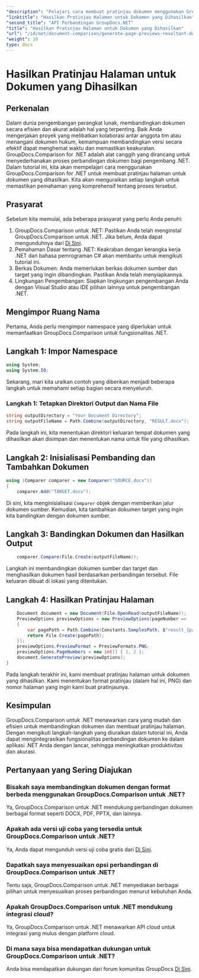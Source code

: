 ```yaml
---
"description": "Pelajari cara membuat pratinjau dokumen menggunakan GroupDocs.Comparison untuk .NET. Bandingkan dokumen secara efisien dan akurat."
"linktitle": "Hasilkan Pratinjau Halaman untuk Dokumen yang Dihasilkan"
"second_title": "API Perbandingan GroupDocs.NET"
"title": "Hasilkan Pratinjau Halaman untuk Dokumen yang Dihasilkan"
"url": "/id/net/document-comparison/generate-page-previews-resultant-document/"
"weight": 10
type: docs
---
```

# Hasilkan Pratinjau Halaman untuk Dokumen yang Dihasilkan

## Perkenalan
Dalam dunia pengembangan perangkat lunak, membandingkan dokumen secara efisien dan akurat adalah hal yang terpenting. Baik Anda mengerjakan proyek yang melibatkan kolaborasi antar anggota tim atau menangani dokumen hukum, kemampuan membandingkan versi secara efektif dapat menghemat waktu dan memastikan keakuratan. GroupDocs.Comparison for .NET adalah alat canggih yang dirancang untuk menyederhanakan proses perbandingan dokumen bagi pengembang .NET. Dalam tutorial ini, kita akan mempelajari cara menggunakan GroupDocs.Comparison for .NET untuk membuat pratinjau halaman untuk dokumen yang dihasilkan. Kita akan menguraikan setiap langkah untuk memastikan pemahaman yang komprehensif tentang proses tersebut.
## Prasyarat
Sebelum kita memulai, ada beberapa prasyarat yang perlu Anda penuhi:
1. GroupDocs.Comparison untuk .NET: Pastikan Anda telah menginstal GroupDocs.Comparison untuk .NET. Jika belum, Anda dapat mengunduhnya dari [Di Sini](https://releases.groupdocs.com/comparison/net/).
2. Pemahaman Dasar tentang .NET: Keakraban dengan kerangka kerja .NET dan bahasa pemrograman C# akan membantu untuk mengikuti tutorial ini.
3. Berkas Dokumen: Anda memerlukan berkas dokumen sumber dan target yang ingin dibandingkan. Pastikan Anda telah menyiapkannya.
4. Lingkungan Pengembangan: Siapkan lingkungan pengembangan Anda dengan Visual Studio atau IDE pilihan lainnya untuk pengembangan .NET.

## Mengimpor Ruang Nama
Pertama, Anda perlu mengimpor namespace yang diperlukan untuk memanfaatkan GroupDocs.Comparison untuk fungsionalitas .NET.
## Langkah 1: Impor Namespace
```csharp
using System;
using System.IO;
```
Sekarang, mari kita uraikan contoh yang diberikan menjadi beberapa langkah untuk memahami setiap bagian secara menyeluruh.
### Langkah 1: Tetapkan Direktori Output dan Nama File
```csharp
string outputDirectory = "Your Document Directory";
string outputFileName = Path.Combine(outputDirectory, "RESULT.docx");
```
Pada langkah ini, kita menentukan direktori keluaran tempat dokumen yang dihasilkan akan disimpan dan menentukan nama untuk file yang dihasilkan.
## Langkah 2: Inisialisasi Pembanding dan Tambahkan Dokumen
```csharp
using (Comparer comparer = new Comparer("SOURCE.docx"))
{
    comparer.Add("TARGET.docx");
```
Di sini, kita menginisialisasi `Comparer` objek dengan memberikan jalur dokumen sumber. Kemudian, kita tambahkan dokumen target yang ingin kita bandingkan dengan dokumen sumber.
## Langkah 3: Bandingkan Dokumen dan Hasilkan Output
```csharp
    comparer.Compare(File.Create(outputFileName));
```
Langkah ini membandingkan dokumen sumber dan target dan menghasilkan dokumen hasil berdasarkan perbandingan tersebut. File keluaran dibuat di lokasi yang ditentukan.
## Langkah 4: Hasilkan Pratinjau Halaman
```csharp
    Document document = new Document(File.OpenRead(outputFileName));
    PreviewOptions previewOptions = new PreviewOptions(pageNumber =>
    {
        var pagePath = Path.Combine(Constants.SamplesPath, $"result_{pageNumber}.png");
        return File.Create(pagePath);
    });
    previewOptions.PreviewFormat = PreviewFormats.PNG;
    previewOptions.PageNumbers = new int[] { 1, 2 };
    document.GeneratePreview(previewOptions);
}
```
Pada langkah terakhir ini, kami membuat pratinjau halaman untuk dokumen yang dihasilkan. Kami menentukan format pratinjau (dalam hal ini, PNG) dan nomor halaman yang ingin kami buat pratinjaunya.

## Kesimpulan
GroupDocs.Comparison untuk .NET menawarkan cara yang mudah dan efisien untuk membandingkan dokumen dan membuat pratinjau halaman. Dengan mengikuti langkah-langkah yang diuraikan dalam tutorial ini, Anda dapat mengintegrasikan fungsionalitas perbandingan dokumen ke dalam aplikasi .NET Anda dengan lancar, sehingga meningkatkan produktivitas dan akurasi.
## Pertanyaan yang Sering Diajukan
### Bisakah saya membandingkan dokumen dengan format berbeda menggunakan GroupDocs.Comparison untuk .NET?
Ya, GroupDocs.Comparison untuk .NET mendukung perbandingan dokumen berbagai format seperti DOCX, PDF, PPTX, dan lainnya.
### Apakah ada versi uji coba yang tersedia untuk GroupDocs.Comparison untuk .NET?
Ya, Anda dapat mengunduh versi uji coba gratis dari [Di Sini](https://releases.groupdocs.com/).
### Dapatkah saya menyesuaikan opsi perbandingan di GroupDocs.Comparison untuk .NET?
Tentu saja, GroupDocs.Comparison untuk .NET menyediakan berbagai pilihan untuk menyesuaikan proses perbandingan menurut kebutuhan Anda.
### Apakah GroupDocs.Comparison untuk .NET mendukung integrasi cloud?
Ya, GroupDocs.Comparison untuk .NET menawarkan API cloud untuk integrasi yang mulus dengan platform cloud.
### Di mana saya bisa mendapatkan dukungan untuk GroupDocs.Comparison untuk .NET?
Anda bisa mendapatkan dukungan dari forum komunitas GroupDocs [Di Sini](https://forum.groupdocs.com/c/comparison/12).